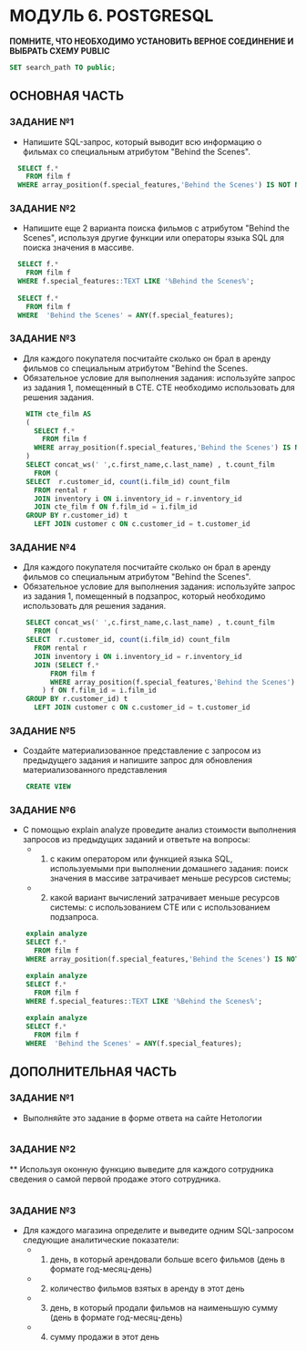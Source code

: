 # МОДУЛЬ 6. POSTGRESQL
**ПОМНИТЕ, ЧТО НЕОБХОДИМО УСТАНОВИТЬ ВЕРНОЕ СОЕДИНЕНИЕ И ВЫБРАТЬ СХЕМУ PUBLIC**
```SQL
SET search_path TO public;
```

## ОСНОВНАЯ ЧАСТЬ

### ЗАДАНИЕ №1
* Напишите SQL-запрос, который выводит всю информацию о фильмах со специальным атрибутом "Behind the Scenes".
```SQL
  SELECT f.*
    FROM film f
  WHERE array_position(f.special_features,'Behind the Scenes') IS NOT NULL; 
```

### ЗАДАНИЕ №2
* Напишите еще 2 варианта поиска фильмов с атрибутом "Behind the Scenes", используя другие функции или операторы языка SQL для поиска значения в массиве.
```SQL
  SELECT f.*
    FROM film f
  WHERE f.special_features::TEXT LIKE '%Behind the Scenes%';  
  
  SELECT f.*
    FROM film f
  WHERE  'Behind the Scenes' = ANY(f.special_features);
```

### ЗАДАНИЕ №3
* Для каждого покупателя посчитайте сколько он брал в аренду фильмов со специальным атрибутом "Behind the Scenes.
* Обязательное условие для выполнения задания: используйте запрос из задания 1, помещенный в CTE. CTE необходимо использовать для решения задания.
```SQL
    WITH cte_film AS 
    (
      SELECT f.*
        FROM film f
      WHERE array_position(f.special_features,'Behind the Scenes') IS NOT NULL
    )
    SELECT concat_ws(' ',c.first_name,c.last_name) , t.count_film 
      FROM (
    SELECT  r.customer_id, count(i.film_id) count_film
      FROM rental r 
      JOIN inventory i ON i.inventory_id = r.inventory_id 
      JOIN cte_film f ON f.film_id = i.film_id
    GROUP BY r.customer_id) t
      LEFT JOIN customer c ON c.customer_id = t.customer_id
```

### ЗАДАНИЕ №4
* Для каждого покупателя посчитайте сколько он брал в аренду фильмов со специальным атрибутом "Behind the Scenes".
* Обязательное условие для выполнения задания: используйте запрос из задания 1, помещенный в подзапрос, который необходимо использовать для решения задания.
```SQL
    SELECT concat_ws(' ',c.first_name,c.last_name) , t.count_film 
      FROM (
    SELECT  r.customer_id, count(i.film_id) count_film
      FROM rental r 
      JOIN inventory i ON i.inventory_id = r.inventory_id 
      JOIN (SELECT f.*
          FROM film f
          WHERE array_position(f.special_features,'Behind the Scenes') IS NOT NULL
        ) f ON f.film_id = i.film_id
    GROUP BY r.customer_id) t
      LEFT JOIN customer c ON c.customer_id = t.customer_id
```

### ЗАДАНИЕ №5
* Создайте материализованное представление с запросом из предыдущего задания и напишите запрос для обновления материализованного представления
```SQL
    CREATE VIEW 
```

### ЗАДАНИЕ №6
* С помощью explain analyze проведите анализ стоимости выполнения запросов из предыдущих заданий и ответьте на вопросы:
  * 1. с каким оператором или функцией языка SQL, используемыми при выполнении домашнего задания: поиск значения в массиве затрачивает меньше ресурсов системы;
  * 2. какой вариант вычислений затрачивает меньше ресурсов системы: с использованием CTE или с использованием подзапроса.
```SQL
    explain analyze
    SELECT f.*
      FROM film f
    WHERE array_position(f.special_features,'Behind the Scenes') IS NOT NULL; 

    explain analyze
    SELECT f.*
      FROM film f
    WHERE f.special_features::TEXT LIKE '%Behind the Scenes%';  
    
    explain analyze
    SELECT f.*
      FROM film f
    WHERE  'Behind the Scenes' = ANY(f.special_features);
```

## ДОПОЛНИТЕЛЬНАЯ ЧАСТЬ

### ЗАДАНИЕ №1
* Выполняйте это задание в форме ответа на сайте Нетологии
```SQL

```
### ЗАДАНИЕ №2
** Используя оконную функцию выведите для каждого сотрудника сведения о самой первой продаже этого сотрудника.
```SQL

```

### ЗАДАНИЕ №3
* Для каждого магазина определите и выведите одним SQL-запросом следующие аналитические показатели:
   * 1. день, в который арендовали больше всего фильмов (день в формате год-месяц-день)
   * 2. количество фильмов взятых в аренду в этот день
   * 3. день, в который продали фильмов на наименьшую сумму (день в формате год-месяц-день)
   * 4. сумму продажи в этот день

```SQL

```


